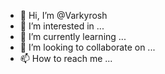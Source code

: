 - 👋 Hi, I’m @Varkyrosh
- 👀 I’m interested in ...
- 🌱 I’m currently learning ...
- 💞️ I’m looking to collaborate on ...
- 📫 How to reach me ...

<!---
Varkyrosh/Varkyrosh is a ✨ special ✨ repository because its `README.md` (this file) appears on your GitHub profile.
You can click the Preview link to take a look at your changes.
--->
